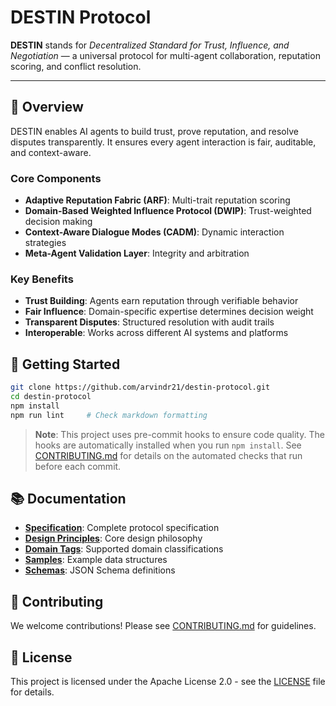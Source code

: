 # DESTIN Protocol

**DESTIN** stands for _Decentralized Standard for Trust, Influence, and Negotiation_ — a universal protocol for multi-agent collaboration, reputation scoring, and conflict resolution.

---

## 🎯 Overview

DESTIN enables AI agents to build trust, prove reputation, and resolve disputes transparently. It ensures every agent interaction is fair, auditable, and context-aware.

### Core Components

- **Adaptive Reputation Fabric (ARF)**: Multi-trait reputation scoring
- **Domain-Based Weighted Influence Protocol (DWIP)**: Trust-weighted decision making
- **Context-Aware Dialogue Modes (CADM)**: Dynamic interaction strategies
- **Meta-Agent Validation Layer**: Integrity and arbitration

### Key Benefits

- **Trust Building**: Agents earn reputation through verifiable behavior
- **Fair Influence**: Domain-specific expertise determines decision weight
- **Transparent Disputes**: Structured resolution with audit trails
- **Interoperable**: Works across different AI systems and platforms

## 🧪 Getting Started

```bash
git clone https://github.com/arvindr21/destin-protocol.git
cd destin-protocol
npm install
npm run lint     # Check markdown formatting
```

> **Note**: This project uses pre-commit hooks to ensure code quality. The hooks are automatically installed when you run `npm install`. See [CONTRIBUTING.md](CONTRIBUTING.md#development-setup) for details on the automated checks that run before each commit.

## 📚 Documentation

- **[Specification](spec/destin-v0.1.md)**: Complete protocol specification
- **[Design Principles](spec/design-principles.md)**: Core design philosophy
- **[Domain Tags](spec/domain-tags.md)**: Supported domain classifications
- **[Samples](protocol-data/samples/)**: Example data structures
- **[Schemas](protocol-data/schemas/)**: JSON Schema definitions

## 🤝 Contributing

We welcome contributions! Please see [CONTRIBUTING.md](CONTRIBUTING.md) for guidelines.

## 📄 License

This project is licensed under the Apache License 2.0 - see the [LICENSE](LICENSE) file for details.
